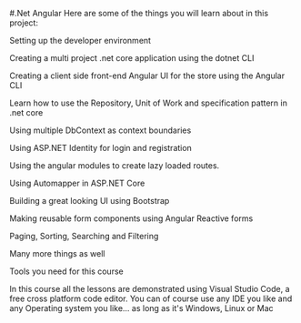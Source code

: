 #.Net Angular
Here are some of the things you will learn about in this project:

Setting up the developer environment

Creating a multi project .net core application using the dotnet CLI

Creating a client side front-end Angular UI for the store using the Angular CLI

Learn how to use the Repository, Unit of Work and specification pattern in .net core

Using multiple DbContext as context boundaries

Using ASP.NET Identity for login and registration

Using the angular modules to create lazy loaded routes.

Using Automapper in ASP.NET Core

Building a great looking UI using Bootstrap

Making reusable form components using Angular Reactive forms

Paging, Sorting, Searching and Filtering


Many more things as well

Tools you need for this course

In this course all the lessons are demonstrated using Visual Studio Code, a free cross platform code editor.   You can of course use any IDE you like and any Operating system you like... as long as it's Windows, Linux or Mac
